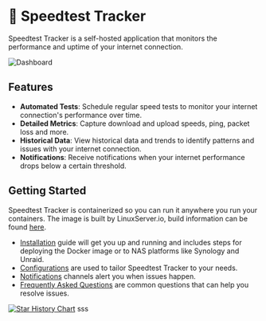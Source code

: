 # 🐇 Speedtest Tracker

Speedtest Tracker is a self-hosted application that monitors the performance and uptime of your internet connection.

![Dashboard](.github/screenshots/dashboard.jpeg)

## Features

- **Automated Tests**: Schedule regular speed tests to monitor your internet connection's performance over time.
- **Detailed Metrics**: Capture download and upload speeds, ping, packet loss and more.
- **Historical Data**: View historical data and trends to identify patterns and issues with your internet connection.
- **Notifications**: Receive notifications when your internet performance drops below a certain threshold.

## Getting Started

Speedtest Tracker is containerized so you can run it anywhere you run your containers. The image is built by LinuxServer.io, build information can be found [here](https://fleet.linuxserver.io/image?name=linuxserver/speedtest-tracker).

- [Installation](https://docs.speedtest-tracker.dev/getting-started/installation) guide will get you up and running and includes steps for deploying the Docker image or to NAS platforms like Synology and Unraid.
- [Configurations](https://docs.speedtest-tracker.dev/getting-started/environment-variables) are used to tailor Speedtest Tracker to your needs.
- [Notifications](https://docs.speedtest-tracker.dev/settings/notifications) channels alert you when issues happen.
- [Frequently Asked Questions](https://docs.speedtest-tracker.dev/help/faqs) are common questions that can help you resolve issues.

[![Star History Chart](https://api.star-history.com/svg?repos=alexjustesen/speedtest-tracker&type=Date)](https://star-history.com/#alexjustesen/speedtest-tracker&Date)
sss
